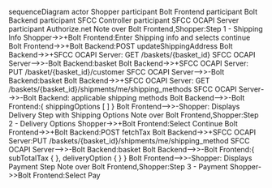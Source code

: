 sequenceDiagram
    actor Shopper
    participant Bolt Frontend
    participant Bolt Backend
    participant SFCC Controller
    participant SFCC OCAPI Server
    participant Authorize.net
    Note over Bolt Frontend,Shopper:Step 1 - Shipping Info
    Shopper->>+Bolt Frontend:Enter Shipping info and selects continue
    Bolt Frontend->>+Bolt Backend:POST updateShippingAddress
    Bolt Backend->>+SFCC OCAPI Server: GET /baskets/{basket_id}
    SFCC OCAPI Server-->>-Bolt Backend:basket
    Bolt Backend->>+SFCC OCAPI Server: PUT /basket/{basket_id}/customer
    SFCC OCAPI Server-->>-Bolt Backend:basket
    Bolt Backend->>+SFCC OCAPI Server: GET /baskets/{basket_id}/shipments/me/shipping_methods
    SFCC OCAPI Server-->>-Bolt Backend: applicable shipping methods
    Bolt Backend-->>-Bolt Frontend:{ shippingOptions [ ] }
    Bolt Frontend-->>-Shopper: Displays Delivery Step with Shipping Options
    Note over Bolt Frontend,Shopper:Step 2 - Delivery Options
    Shopper->>+Bolt Frontend:Select Continue
    Bolt Frontend->>+Bolt Backend:POST fetchTax
    Bolt Backend->>+SFCC OCAPI Server:PUT /baskets/{basket_id}/shipments/me/shipping_method
    SFCC OCAPI Server-->>-Bolt Backend:basket
    Bolt Backend-->>-Bolt Frontend:{ subTotalTax { }, deliveryOption { } }
    Bolt Frontend-->>-Shopper: Displays Payment Step
    Note over Bolt Frontend,Shopper:Step 3 - Payment
    Shopper->>Bolt Frontend:Select Pay

